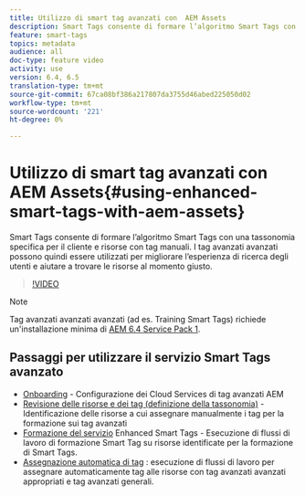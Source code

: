 ```yaml
---
title: Utilizzo di smart tag avanzati con  AEM Assets
description: Smart Tags consente di formare l’algoritmo Smart Tags con una tassonomia specifica per il cliente e risorse con tag manuali. I tag avanzati avanzati possono quindi essere utilizzati per migliorare l’esperienza di ricerca degli utenti e aiutare a trovare le risorse al momento giusto.
feature: smart-tags
topics: metadata
audience: all
doc-type: feature video
activity: use
version: 6.4, 6.5
translation-type: tm+mt
source-git-commit: 67ca08bf386a217807da3755d46abed225050d02
workflow-type: tm+mt
source-wordcount: '221'
ht-degree: 0%

---
```



# Utilizzo di smart tag avanzati con  AEM Assets{#using-enhanced-smart-tags-with-aem-assets}

Smart Tags consente di formare l’algoritmo Smart Tags con una tassonomia specifica per il cliente e risorse con tag manuali. I tag avanzati avanzati possono quindi essere utilizzati per migliorare l’esperienza di ricerca degli utenti e aiutare a trovare le risorse al momento giusto.

>[!VIDEO](https://video.tv.adobe.com/v/22254/?quality=9&learn=on)

>[!NOTE]
> Tag avanzati avanzati avanzati (ad es. Training Smart Tags) richiede un&#39;installazione minima di [AEM 6.4 Service Pack 1](https://docs.adobe.com/content/help/en/experience-manager-64/release-notes/sp-release-notes.html#experience-manager-6410).

## Passaggi per utilizzare il servizio Smart Tags avanzato

* [Onboarding](https://docs.adobe.com/content/help/en/experience-manager-65/assets/managing/config-smart-tagging.html) - Configurazione dei Cloud Services di tag avanzati AEM
* [Revisione delle risorse e dei tag (definizione della tassonomia)](https://docs.adobe.com/content/help/en/experience-manager-65/assets/managing/smart-tags-training-guidelines.html) - Identificazione delle risorse a cui assegnare manualmente i tag per la formazione sui tag avanzati
* [Formazione del servizio](https://docs.adobe.com/content/help/en/experience-manager-64/assets/administer/enhanced-smart-tags.html#TrainingtheEnhancedSmartTagsservice) Enhanced Smart Tags - Esecuzione di flussi di lavoro di formazione Smart Tag su risorse identificate per la formazione di Smart Tags.
* [Assegnazione automatica di tag](https://docs.adobe.com/content/help/en/experience-manager-65/assets/administer/enhanced-smart-tags.html#Taggingassetsautomatically) : esecuzione di flussi di lavoro per assegnare automaticamente tag alle risorse con tag avanzati avanzati appropriati e tag avanzati generali.
